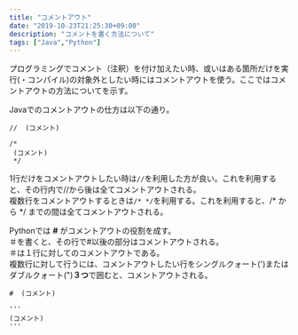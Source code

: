 ```yaml
---
title: "コメントアウト"
date: "2019-10-23T21:25:30+09:00"
description: "コメントを書く方法について"
tags: ["Java","Python"]
---
```


プログラミングでコメント（注釈）を付け加えたい時、或いはある箇所だけを実行(・コンパイル)の対象外としたい時にはコメントアウトを使う。ここではコメントアウトの方法についてを示す。

<div class="note_content_by_programming_language" id="note_content_Java">

Javaでのコメントアウトの仕方は以下の通り。

```
//  (コメント)

/*
 (コメント)
 */
```

1行だけをコメントアウトしたい時は```//```を利用した方が良い。これを利用すると、その行内で//から後は全てコメントアウトされる。    
複数行をコメントアウトするときは```/* */```を利用する。これを利用すると、/* から */ までの間は全てコメントアウトされる。  

</div>
<div class="note_content_by_programming_language" id="note_content_Python">

Pythonでは **#** がコメントアウトの役割を成す。  
＃を書くと、その行で#以後の部分はコメントアウトされる。  
＃は１行に対してのコメントアウトである。  
複数行に対して行うには、コメントアウトしたい行をシングルクォート(')またはダブルクォート(")**３つ**で囲むと、コメントアウトされる。

```
#  (コメント)

'''
(コメント)
'''
```

</div>

